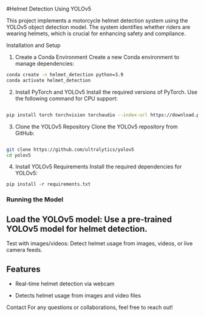 #Helmet Detection Using YOLOv5

This project implements a motorcycle helmet detection system using the YOLOv5 object detection model. The system identifies whether riders are wearing helmets, which is crucial for enhancing safety and compliance.

Installation and Setup
1. Create a Conda Environment
Create a new Conda environment to manage dependencies:

```bash
conda create -n helmet_detection python=3.9
conda activate helmet_detection
```

2. Install PyTorch and YOLOv5
Install the required versions of PyTorch. Use the following command for CPU support:

```bash

pip install torch torchvision torchaudio --index-url https://download.pytorch.org/whl/test/cpu
```

3. Clone the YOLOv5 Repository
Clone the YOLOv5 repository from GitHub:

``` bash

git clone https://github.com/ultralytics/yolov5
cd yolov5
```

4. Install YOLOv5 Requirements
Install the required dependencies for YOLOv5:

```
pip install -r requirements.txt

```
### Running the Model

## Load the YOLOv5 model: Use a pre-trained YOLOv5 model for helmet detection.

Test with images/videos: Detect helmet usage from images, videos, or live camera feeds.

## Features
- Real-time helmet detection via webcam
  
- Detects helmet usage from images and video files
  
Contact
For any questions or collaborations, feel free to reach out!
